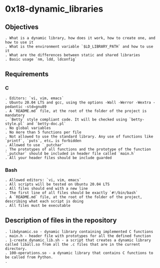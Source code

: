 # 0x18-dynamic_libraries

## Objectives

    . What is a dynamic library, how does it work, how to create one, and how to use it
    . What is the environment variable `$LD_LIBRARY_PATH` and how to use it
    . What are the differences between static and shared libraries
    . Basic usage `nm, ldd, ldconfig`

## Requirements

### C

	. Editors: `vi, vim, emacs`
	. Ubuntu 20.04 LTS and gcc, using the options -Wall -Werror -Wextra -pedantic -std=gnu89
    . A `README.md` file, at the root of the folder of the project is mandatory
	. `Betty` style compliant code. It will be checked using `betty-style.pl` and `betty-doc.pl`
	. No global variables
	. No more than 5 functions per file
    . Not allowed to use the standard library. Any use of functions like `printf`, `puts`, etc… is forbidden
    . Allowed to use `_putchar`
    . The prototypes of all functions and the prototype of the function `_putchar` should be included in header file called `main.h`
	. All your header files should be include guarded

### Bash

    . Allowed editors: `vi, vim, emacs`
    . All scripts will be tested on Ubuntu 20.04 LTS
    . All files should end with a new line
    . The first line of all files should be exactly `#!/bin/bash`
    . A `README.md` file, at the root of the folder of the project, describing what each script is doing
    . All files must be executable

## Description of files in the repository

	. libdynamic.so - dynamic library containing implemented C functions
    . main.h - header file with prototypes for all the defined function
    . 1-create_dynamic_lib.sh - a script that creates a dynamic library called liball.so from all the .c files that are in the current directory.
    . 100-operations.so - a dynamic library that contains C functions to be called from Python.
    .
